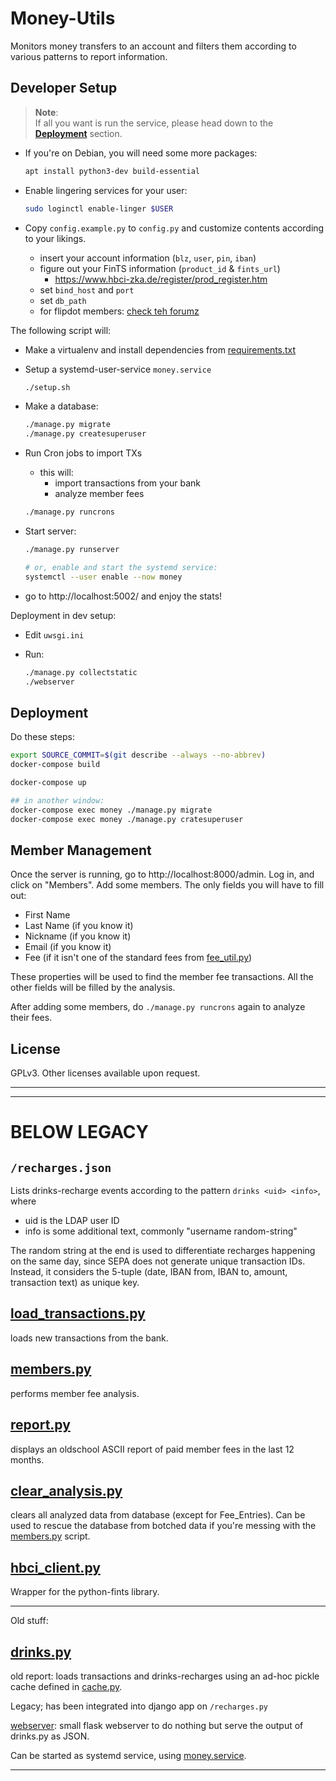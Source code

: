 # Money-Utils

Monitors money transfers to an account and filters them according to various patterns to report information.

## Developer Setup

> **Note**:  
> If all you want is run the service, please head down to the
> **[Deployment](#deployment)** section.

- If you're on Debian, you will need some more packages:

  ```bash
  apt install python3-dev build-essential
  ```

- Enable lingering services for your user:

  ```bash
  sudo loginctl enable-linger $USER
  ```

- Copy `config.example.py` to `config.py` and customize contents according to your likings.
  - insert your account information (`blz`, `user`, `pin`, `iban`)
  - figure out your FinTS information (`product_id` & `fints_url`)
    - https://www.hbci-zka.de/register/prod_register.htm
  - set `bind_host` and `port`
  - set `db_path`
  - for flipdot members: [check teh forumz](TODO)

The following script will:

- Make a virtualenv and install dependencies from [requirements.txt](requirements.txt)
- Setup a systemd-user-service `money.service`

  ```bash
  ./setup.sh
  ```

- Make a database:

  ```bash
  ./manage.py migrate
  ./manage.py createsuperuser
  ```

- Run Cron jobs to import TXs
  - this will:
    - import transactions from your bank
    - analyze member fees

  ```bash
  ./manage.py runcrons
  ```

- Start server:

  ```bash
  ./manage.py runserver

  # or, enable and start the systemd service:
  systemctl --user enable --now money
  ```

- go to http://localhost:5002/ and enjoy the stats!

Deployment in dev setup:

- Edit `uwsgi.ini`

- Run:

  ```bash
  ./manage.py collectstatic
  ./webserver
  ```

## Deployment

Do these steps:

```bash
export SOURCE_COMMIT=$(git describe --always --no-abbrev)
docker-compose build

docker-compose up

## in another window:
docker-compose exec money ./manage.py migrate
docker-compose exec money ./manage.py cratesuperuser
```

## Member Management

Once the server is running, go to http://localhost:8000/admin.
Log in, and click on "Members".
Add some members. The only fields you will have to fill out:

- First Name
- Last Name (if you know it)
- Nickname (if you know it)
- Email (if you know it)
- Fee (if it isn't one of the standard fees from [fee_util.py](schema/fee_util.py))

These properties will be used to find the member fee transactions.
All the other fields will be filled by the analysis.

After adding some members, do `./manage.py runcrons` again to analyze their fees.

## License

GPLv3. Other licenses available upon request.

---
---

# BELOW LEGACY

## `/recharges.json`
Lists drinks-recharge events according to the pattern `drinks <uid> <info>`, where
- uid is the LDAP user ID
- info is some additional text, commonly "username random-string"

The random string at the end is used to differentiate recharges happening on the same day, since SEPA does not generate unique transaction IDs.
Instead, it considers the 5-tuple (date, IBAN from, IBAN to, amount, transaction text) as unique key.

## [load_transactions.py](load_transactions.py)

loads new transactions from the bank.

## [members.py](members.py)

performs member fee analysis.

## [report.py](report.py)

displays an oldschool ASCII report of paid member fees in the last 12 months.

## [clear_analysis.py](clear_analysis.py)

clears all analyzed data from database (except for Fee_Entries).
Can be used to rescue the database from botched data if you're messing with the [members.py](members.py) script.

## [hbci_client.py](hbci_client.py)

Wrapper for the python-fints library.


---
Old stuff:

## [drinks.py](drinks.py)

old report: loads transactions and drinks-recharges using an ad-hoc pickle cache defined in [cache.py](cache.py).

Legacy; has been integrated into django app on `/recharges.py`

[webserver](webserver): small flask webserver to do nothing but serve the output of drinks.py as JSON.

Can be started as systemd service, using [money.service](money.service).

---
